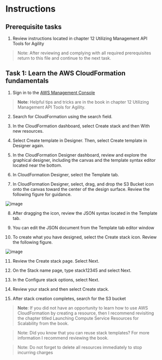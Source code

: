 # Instructions

## Prerequisite tasks

1. Review instructions located in chapter 12 Utilizing Management API Tools for Agility
> Note: After reviewing and complying with all required prerequisites return to this file and continue to the next task.

## Task 1: Learn the AWS CloudFormation fundamentals

1.	Sign in to the [AWS Management Console](https://console.aws.amazon.com/console/)

> **Note**: Helpful tips and tricks are in the book in chapter 12 Utilizing Management API Tools for Agility.

2.	Search for CloudFormation using the search field.

4.	In the CloudFormation dashboard, select Create stack and then With new resources.

6.	Select Create template in Designer. Then, select Create template in Designer again.

8.	In the CloudFormation Designer dashboard, review and explore the graphical designer, including the canvas and the template syntax editor located near the bottom.

10.	In CloudFormation Designer, select the Template tab.

12.	In CloudFormation Designer, select, drag, and drop the S3 Bucket icon onto the canvas toward the center of the design surface. Review the following figure for guidance.

![image](https://user-images.githubusercontent.com/61672321/212742152-032e1113-3cbc-4f47-8778-67ff2f1e1364.png)

8.	After dragging the icon, review the JSON syntax located in the Template tab.

10.	You can edit the JSON document from the Template tab editor window

10.	To create what you have designed, select the Create stack icon. Review the following figure.

![image](https://user-images.githubusercontent.com/61672321/212742330-6796a90d-6f9a-4bf5-a6d3-09c3c9e2fd7c.png)

11.	Review the Create stack page. Select Next.

13.	On the Stack name page, type stack12345 and select Next.

15.	In the Configure stack options, select Next.

17.	Review your stack and then select Create stack.

19.	After stack creation completes, search for the S3 bucket

> **Note**: If you did not have an opportunity to learn how to use AWS CloudFormation by creating a resource, then I recommend revisiting the chapter titled Launching Compute Service Resources for Scalability from the book.

> Note: Did you know that you can reuse stack templates? For more information I recommend reviewing the book.

> Note: Do not forget to delete all resources immediately to stop incurring charges

